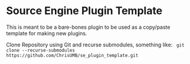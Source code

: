 # Source Engine Plugin Template

This is meant to be a bare-bones plugin to be used as a copy/paste template for making new plugins.

Clone Repository using Git and recurse submodules, something like:
` git clone --recurse-submodules https://github.com/ChrisUMB/se_plugin_template.git`